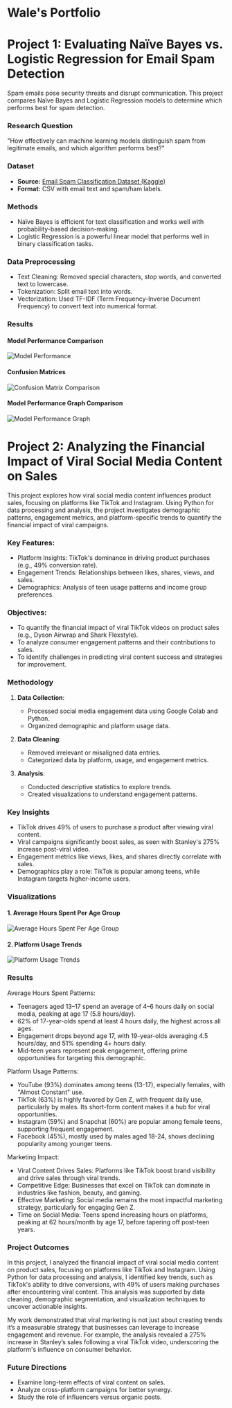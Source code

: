 # Wale's Portfolio

# Project 1: Evaluating Naïve Bayes vs. Logistic Regression for Email Spam Detection
Spam emails pose security threats and disrupt communication. This project compares Naïve Bayes and Logistic Regression models to determine which performs best for spam detection.

### Research Question
"How effectively can machine learning models distinguish spam from legitimate emails, and which algorithm performs best?"

### Dataset
- **Source:** [Email Spam Classification Dataset (Kaggle)](https://www.kaggle.com/datasets/balaka18/email-spam-classification-dataset-csv)
- **Format:** CSV with email text and spam/ham labels.
### Methods 
- Naïve Bayes is efficient for text classification and works well with probability-based decision-making.
- Logistic Regression is a powerful linear model that performs well in binary classification tasks.

### Data Preprocessing 
- Text Cleaning: Removed special characters, stop words, and converted text to lowercase.
- Tokenization: Split email text into words.
- Vectorization: Used TF-IDF (Term Frequency-Inverse Document Frequency) to convert text into numerical format.

### Results
#### Model Performance Comparison
![Model Performance](performancetable.png)

#### Confusion Matrices
![Confusion Matrix Comparison](confusionmatrix.png)

#### Model Performance Graph Comparison
![Model Performance Graph](performancecomparison.png)

# Project 2: Analyzing the Financial Impact of Viral Social Media Content on Sales
This project explores how viral social media content influences product sales, focusing on platforms like TikTok and Instagram. Using Python for data processing and analysis, the project investigates demographic patterns, engagement metrics, and platform-specific trends to quantify the financial impact of viral campaigns.

### Key Features:
* Platform Insights: TikTok's dominance in driving product purchases (e.g., 49% conversion rate).
* Engagement Trends: Relationships between likes, shares, views, and sales.
* Demographics: Analysis of teen usage patterns and income group preferences.

### Objectives:
* To quantify the financial impact of viral TikTok videos on product sales (e.g., Dyson Airwrap and Shark Flexstyle).
* To analyze consumer engagement patterns and their contributions to sales.
* To identify challenges in predicting viral content success and strategies for improvement.

### Methodology
1. **Data Collection**:
   - Processed social media engagement data using Google Colab and Python.
   - Organized demographic and platform usage data.

2. **Data Cleaning**:
   - Removed irrelevant or misaligned data entries.
   - Categorized data by platform, usage, and engagement metrics.

3. **Analysis**:
   - Conducted descriptive statistics to explore trends.
   - Created visualizations to understand engagement patterns.

### Key Insights
- TikTok drives 49% of users to purchase a product after viewing viral content.
- Viral campaigns significantly boost sales, as seen with Stanley's 275% increase post-viral video.
- Engagement metrics like views, likes, and shares directly correlate with sales.
- Demographics play a role: TikTok is popular among teens, while Instagram targets higher-income users.

### Visualizations
#### 1. Average Hours Spent Per Age Group
![Average Hours Spent Per Age Group](AvgHoursSpent.png)

#### 2. Platform Usage Trends
![Platform Usage Trends](platform_usage_graph.png)

### Results
Average Hours Spent Patterns:
- Teenagers aged 13–17 spend an average of 4–6 hours daily on social media, peaking at age 17 (5.8 hours/day).
- 62% of 17-year-olds spend at least 4 hours daily, the highest across all ages.
- Engagement drops beyond age 17, with 19-year-olds averaging 4.5 hours/day, and 51% spending 4+ hours daily.
- Mid-teen years represent peak engagement, offering prime opportunities for targeting this demographic.
  
Platform Usage Patterns:
- YouTube (93%) dominates among teens (13-17), especially females, with "Almost Constant" use.
- TikTok (63%) is highly favored by Gen Z, with frequent daily use, particularly by males. Its short-form content makes it a hub for viral opportunities.
- Instagram (59%) and Snapchat (60%) are popular among female teens, supporting frequent engagement.
- Facebook (45%), mostly used by males aged 18-24, shows declining popularity among younger teens.
  
Marketing Impact:
- Viral Content Drives Sales: Platforms like TikTok boost brand visibility and drive sales through viral trends.
- Competitive Edge: Businesses that excel on TikTok can dominate in industries like fashion, beauty, and gaming.
- Effective Marketing: Social media remains the most impactful marketing strategy, particularly for engaging Gen Z.
- Time on Social Media: Teens spend increasing hours on platforms, peaking at 62 hours/month by age 17, before tapering off post-teen years.

### Project Outcomes
In this project, I analyzed the financial impact of viral social media content on product sales, focusing on platforms like TikTok and Instagram. Using Python for data processing and analysis, I identified key trends, such as TikTok's ability to drive conversions, with 49% of users making purchases after encountering viral content. This analysis was supported by data cleaning, demographic segmentation, and visualization techniques to uncover actionable insights.

My work demonstrated that viral marketing is not just about creating trends it’s a measurable strategy that businesses can leverage to increase engagement and revenue. For example, the analysis revealed a 275% increase in Stanley’s sales following a viral TikTok video, underscoring the platform's influence on consumer behavior.

### Future Directions
- Examine long-term effects of viral content on sales.
- Analyze cross-platform campaigns for better synergy.
- Study the role of influencers versus organic posts.
